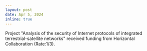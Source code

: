 ```yaml
---
layout: post
date: Apr 5, 2024
inline: true
---
```


Project "Analysis of the security of Internet protocols of integrated terrestrial-satellite networks" received funding from Horizontal Collaboration (Rate:1/3).
